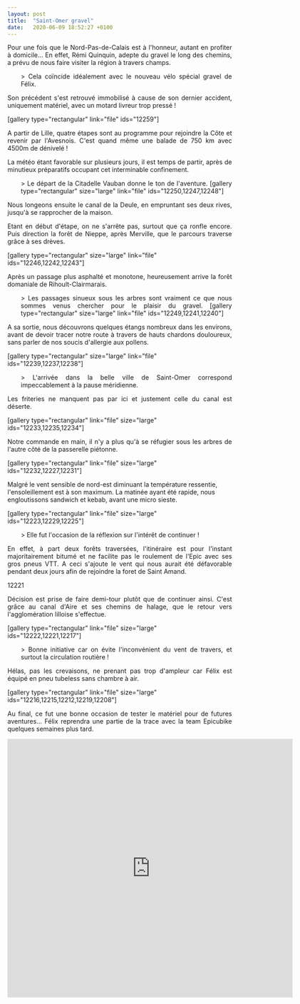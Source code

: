 ```yaml
---
layout: post
title:  "Saint-Omer gravel"
date:   2020-06-09 18:52:27 +0100
---
```

<p style="text-align: justify;">Pour une fois que le Nord-Pas-de-Calais est à l'honneur, autant en profiter à domicile...
En effet, Rémi Quinquin, adepte du gravel le long des chemins, a prévu de nous faire visiter la région à travers champs.</p>
<p style="padding-left: 30px; text-align: justify;">> Cela coïncide idéalement avec le nouveau vélo spécial gravel de Félix.
<p style="text-align: justify;">Son précédent s'est retrouvé immobilisé à cause de son dernier accident, uniquement matériel, avec un motard livreur trop pressé !</p>
[gallery type="rectangular" link="file" ids="12259"]
<p style="text-align: justify;">A partir de Lille, quatre étapes sont au programme pour rejoindre la Côte et revenir par l'Avesnois.
C'est quand même une balade de 750 km avec 4500m de dénivelé !</p>
<p style="text-align: justify;">La météo étant favorable sur plusieurs jours, il est temps de partir, après de minutieux préparatifs occupant cet interminable confinement.</p>
<p style="padding-left: 30px; text-align: justify;">> Le départ de la Citadelle Vauban donne le ton de l'aventure.
[gallery type="rectangular" size="large" link="file" ids="12250,12247,12248"]
<p style="text-align: justify;">Nous longeons ensuite le canal de la Deule, en empruntant ses deux rives, jusqu'à se rapprocher de la maison.</p>
<p style="text-align: justify;">Etant en début d'étape, on ne s'arrête pas, surtout que ça ronfle encore.
Puis direction la forêt de Nieppe, après Merville, que le parcours traverse grâce à ses drèves.</p>
[gallery type="rectangular" size="large" link="file" ids="12246,12242,12243"]
<p style="text-align: justify;">Après un passage plus asphalté et monotone, heureusement arrive la forêt domaniale de Rihoult-Clairmarais.</p>
<p style="padding-left: 30px; text-align: justify;">> Les passages sinueux sous les arbres sont vraiment ce que nous sommes venus chercher pour le plaisir du gravel.
[gallery type="rectangular" size="large" link="file" ids="12249,12241,12240"]
<p style="text-align: justify;">A sa sortie, nous découvrons quelques étangs nombreux dans les environs, avant de devoir tracer notre route à travers de hauts chardons douloureux, sans parler de nos soucis d'allergie aux pollens.</p>
[gallery type="rectangular" size="large" link="file" ids="12239,12237,12238"]
<p style="padding-left: 30px; text-align: justify;">> L'arrivée dans la belle ville de Saint-Omer correspond impeccablement à la pause méridienne.
<p style="text-align: justify;">Les friteries ne manquent pas par ici et justement celle du canal est déserte.</p>
[gallery type="rectangular" link="file" size="large" ids="12233,12235,12234"]
<p style="text-align: justify;">Notre commande en main, il n'y a plus qu'à se réfugier sous les arbres de l'autre côté de la passerelle piétonne.</p>
[gallery type="rectangular" link="file" size="large" ids="12232,12227,12231"]

Malgré le vent sensible de nord-est diminuant la température ressentie, l'ensoleillement est à son maximum.
La matinée ayant été rapide, nous engloutissons sandwich et kebab, avant une micro sieste.

[gallery type="rectangular" link="file" size="large" ids="12223,12229,12225"]
<p style="padding-left: 30px; text-align: justify;">> Elle fut l'occasion de la réflexion sur l'intérêt de continuer !
<p style="text-align: justify;">En effet, à part deux forêts traversées, l'itinéraire est pour l'instant majoritairement bitumé et ne facilite pas le roulement de l'Epic avec ses gros pneus VTT. A ceci s'ajoute le vent qui nous aurait été défavorable pendant deux jours afin de rejoindre la foret de Saint Amand.</p>
12221
<p style="text-align: justify;">Décision est prise de faire demi-tour plutôt que de continuer ainsi.
C'est grâce au canal d'Aire et ses chemins de halage, que le retour vers l'agglomération lilloise s'effectue.</p>
[gallery type="rectangular" link="file" size="large" ids="12222,12221,12217"]
<p style="padding-left: 30px; text-align: justify;">> Bonne initiative car on évite l'inconvénient du vent de travers, et surtout la circulation routière !
<p style="text-align: justify;">Hélas, pas les crevaisons, ne prenant pas trop d'ampleur car Félix est équipé en pneu tubeless sans chambre à air.</p>
[gallery type="rectangular" link="file" size="large" ids="12216,12215,12212,12219,12208"]
<p style="text-align: justify;">Au final, ce fut une bonne occasion de tester le matériel pour de futures aventures... Félix reprendra une partie de la trace avec la team Epicubike quelques semaines plus tard.</p>

<center><iframe src="https://www.komoot.fr/tour/192010364/embed?profile=1" width="640" height="580" frameborder="0" scrolling="no"></iframe></center>
